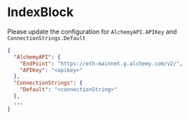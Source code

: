 # IndexBlock
Please update the configuration for `AlchemyAPI.APIKey` and `ConnectionStrings.Default`
```json
{
  "AlchemyAPI": {
    "EndPoint": "https://eth-mainnet.g.alchemy.com/v2/",
    "APIKey": "<apikey>"
  },
  "ConnectionStrings": {
    "Default": "<connectionString>"
  },
  ...
}
```